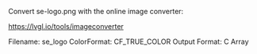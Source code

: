 Convert se-logo.png with the online image converter:

https://lvgl.io/tools/imageconverter

Filename: se_logo
ColorFormat: CF_TRUE_COLOR
Output Format: C Array
